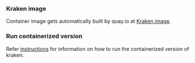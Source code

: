 ### Kraken image

Container image gets automatically built by quay.io at [Kraken image](https://quay.io/repository/openshift-scale/kraken). 

### Run containerized version
Refer [instructions](https://github.com/openshift-scale/kraken#Run-containerized-version) for information on how to run the containerized version of kraken.
